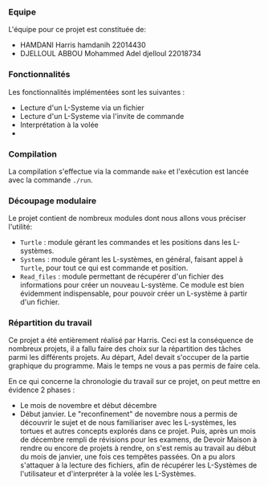 ### Equipe
L'équipe pour ce projet est constituée de:
* HAMDANI Harris hamdanih 22014430
* DJELLOUL ABBOU Mohammed Adel djelloul 22018734

### Fonctionnalités
Les fonctionnalités implémentées sont les suivantes :
- Lecture d'un L-Systeme via un fichier
- Lecture d'un L-Systeme via l'invite de commande
- Interprétation à la volée
-

### Compilation
La compilation s'effectue via la commande `make` et l'exécution est lancée avec la commande `./run`.

### Découpage modulaire
Le projet contient de nombreux modules dont nous allons vous préciser l'utilité:
- `Turtle` : module gérant les commandes et les positions dans les L-systèmes.
- `Systems` : module gérant les L-systèmes, en général, faisant appel à `Turtle`, pour tout ce qui est commande et position.
- `Read_files` : module permettant de récupérer d'un fichier des informations pour créer un nouveau L-système. Ce module est bien évidemment indispensable, pour pouvoir créer un L-système à partir d'un fichier.

### Répartition du travail

 Ce projet a été entièrement réalisé par Harris.
 Ceci est la conséquence de nombreux projets, il a fallu faire des choix sur la répartition des tâches parmi les différents projets. Au départ, Adel devait s'occuper de la partie graphique du programme. Mais le temps ne vous a pas permis de faire cela.

 En ce qui concerne la chronologie du travail sur ce projet, on peut mettre en évidence 2 phases :
 * Le mois de novembre et début décembre
 * Début janvier.
Le "reconfinement" de novembre nous a permis de découvrir le sujet et de nous familiariser avec les L-systèmes, les tortues et autres concepts explorés dans ce projet.
Puis, après un mois de décembre rempli de révisions pour les examens, de Devoir Maison à rendre ou encore de projets à rendre, on s'est remis au travail au début du mois de janvier, une fois ces tempêtes passées. On a pu alors s'attaquer à la lecture des fichiers, afin de récupérer les L-Systèmes de l'utilisateur et d'interpréter à la volée les L-Systèmes.  
